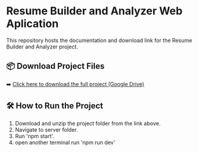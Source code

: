 # Resume Builder and Analyzer Web Aplication

This repository hosts the documentation and download link for the Resume Builder and Analyzer project.

## 📦 Download Project Files

➡️ [Click here to download the full project (Google Drive)](https://drive.google.com/file/d/1CwusTwolYNhnRB3QWNGX9ZnSiRKwuljt/view?usp=sharing)

## 🛠️ How to Run the Project

1. Download and unzip the project folder from the link above.
2. Navigate to server folder.
3. Run 'npm start'.
4. open another terminal run 'npm run dev'
